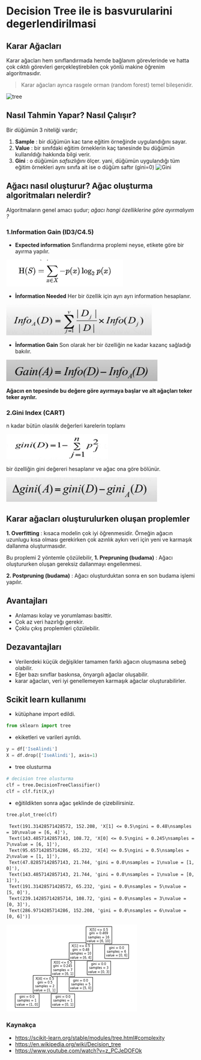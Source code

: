 # Decision Tree ile is basvurularini degerlendirilmasi

## Karar Ağacları
Karar ağacları hem sınıflandırmada hemde bağlanım görevlerinde ve hatta çok cıktılı görevleri gerçekleştirebilen çok yönlü makine öğrenim algoritmasıdır.
> Karar ağacları ayrıca rasgele orman (random forest) temel bileşenidir.


![tree](https://scikit-learn.org/stable/_images/iris.svg)

## Nasıl Tahmin Yapar? Nasıl Çalışır?
Bir düğümün 3 niteliği vardır;
1. **Sample** : bir düğümün kac tane eğitim örneğinde uygulandığını sayar.
2. **Value** : bir sınıfdaki eğitim örneklerin kaç tanesinde bu düğümün kullanıldığı hakkında bilgi verir.
3. **Gini** : o düğümün *safsızlığını* ölçer. yani, düğümün uygulandığı tüm eğitim örnekleri aynı sınıfa ait ise o düğüm saftır (gini=0)
![Gini](https://yazilimkaravani.net/wp-content/uploads/2020/08/1gini_index-300x129.png)

## Ağacı nasıl oluşturur? Ağac oluşturma algoritmaları nelerdir?
Algoritmaların genel amacı şudur; *ağacı hangi özelliklerine göre ayırmalıyım ?*
### 1.Information Gain (ID3/C4.5)
* **Expected information** 
Sınıflandırma proplemi neyse, etikete göre bir ayırma yapılır.

![info](https://github.com/HasanBeratSoke/Is_Basvurularin_degerlendirilmasi/blob/main/expected%C4%B0nfo.png)

* **İnformation Needed**
Her bir özellik için ayrı ayrı information hesaplanır.

![infoNeed](https://github.com/HasanBeratSoke/Is_Basvurularin_degerlendirilmasi/blob/main/info.png)

* **İnformation Gain**
Son olarak her bir özelliğin ne kadar kazanç sağladığı bakılır.

![infoGain](https://github.com/HasanBeratSoke/Is_Basvurularin_degerlendirilmasi/blob/main/gain.png)

**Ağacın en tepesinde bu değere göre ayırmaya başlar ve alt ağaçları teker teker ayrılır.**

### 2.Gini Index (CART)
n kadar bütün olasılık değerleri karelerin toplamı 

![Gini](https://github.com/HasanBeratSoke/Is_Basvurularin_degerlendirilmasi/blob/main/gini.png)

bir özelliğin gini değereri hesaplanır ve ağac ona göre bölünür.

![GiniGain](https://github.com/HasanBeratSoke/Is_Basvurularin_degerlendirilmasi/blob/main/giniGain.png)

## Karar ağacları oluşturulurken oluşan proplemler
**1. Overfitting** : kısaca modelin çok iyi öğrenmesidir. Örneğin ağacın uzunlugu kısa olması gerekirken çok azınlık aykırı veri için yeni ve karmaşık dallanma oluşturmasıdır.

Bu proplemi 2 yöntemle çözülebilir,
**1. Prepruning (budama)** : Ağacı oluştururken oluşan gereksiz dallanmayı engellenmesi.

**2. Postpruning (budama)** : Ağacı oluşturduktan sonra en son budama işlemi yapılır.


## Avantajları 
+ Anlaması kolay ve yorumlaması basittir.
+ Çok az veri hazırlığı gerekir.
+ Çoklu çıkış proplemleri çözülebilir.

## Dezavantajları
+ Verilerdeki küçük değişikler tamamen farklı ağacın oluşmasına sebeğ olabilir.
+ Eğer bazı sınıflar baskınsa, önyargılı ağaclar oluşabilir.
+ karar ağacları, veri iyi genellemeyen karmaşık ağaclar oluşturabilirler.

## Scikit learn kullanımı
- kütüphane import edildi.
```python
from sklearn import tree
```
- ekiketleri ve varileri ayrıldı.
```python
y = df['IseAlindi']
X = df.drop(['IseAlindi'], axis=1)
```
- tree olusturma
```python
# decision tree olusturma
clf = tree.DecisionTreeClassifier()
clf = clf.fit(X,y)
```
- eğitildikten sonra ağac şeklinde de çizebilirsiniz.
```python
tree.plot_tree(clf)
```
```[Text(239.14285714285714, 195.696, 'X[5] <= 0.5\ngini = 0.469\nsamples = 16\nvalue = [6, 10]'),
 Text(191.31428571428572, 152.208, 'X[1] <= 0.5\ngini = 0.48\nsamples = 10\nvalue = [6, 4]'),
 Text(143.4857142857143, 108.72, 'X[0] <= 0.5\ngini = 0.245\nsamples = 7\nvalue = [6, 1]'),
 Text(95.65714285714286, 65.232, 'X[4] <= 0.5\ngini = 0.5\nsamples = 2\nvalue = [1, 1]'),
 Text(47.82857142857143, 21.744, 'gini = 0.0\nsamples = 1\nvalue = [1, 0]'),
 Text(143.4857142857143, 21.744, 'gini = 0.0\nsamples = 1\nvalue = [0, 1]'),
 Text(191.31428571428572, 65.232, 'gini = 0.0\nsamples = 5\nvalue = [5, 0]'),
 Text(239.14285714285714, 108.72, 'gini = 0.0\nsamples = 3\nvalue = [0, 3]'),
 Text(286.9714285714286, 152.208, 'gini = 0.0\nsamples = 6\nvalue = [0, 6]')]
 ```
 ![GiniGain](https://github.com/HasanBeratSoke/Is_Basvurularin_degerlendirilmasi/blob/main/tree.png)


### Kaynakça
+ https://scikit-learn.org/stable/modules/tree.html#complexity
+ https://en.wikipedia.org/wiki/Decision_tree
+ https://www.youtube.com/watch?v=z_PCJeDOFOk
